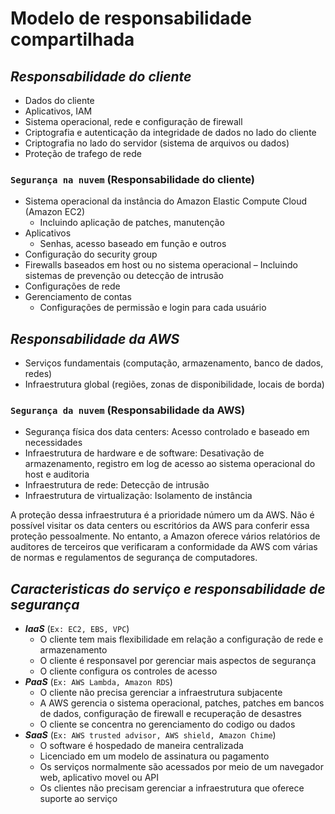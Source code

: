 # **Modelo de responsabilidade compartilhada**

## **_Responsabilidade do cliente_**

- Dados do cliente
- Aplicativos, IAM
- Sistema operacional, rede e configuração de firewall
- Criptografia e autenticação da integridade de dados no lado do cliente
- Criptografia no lado do servidor (sistema de arquivos ou dados)
- Proteção de trafego de rede

### **`Segurança na nuvem`** (Responsabilidade do cliente)

- Sistema operacional da instância do Amazon Elastic Compute Cloud (Amazon EC2)
  - Incluindo aplicação de patches, manutenção
- Aplicativos
  - Senhas, acesso baseado em função e outros
- Configuração do security group
- Firewalls baseados em host ou no sistema operacional – Incluindo sistemas de prevenção ou detecção de intrusão
- Configurações de rede
- Gerenciamento de contas
  - Configurações de permissão e login para cada usuário

## **_Responsabilidade da AWS_**

- Serviços fundamentais (computação, armazenamento, banco de dados, redes)
- Infraestrutura global (regiões, zonas de disponibilidade, locais de borda)

### **`Segurança da nuvem`** (Responsabilidade da AWS)

- Segurança física dos data centers: Acesso controlado e baseado em necessidades
- Infraestrutura de hardware e de software:
  Desativação de armazenamento, registro em log de acesso ao sistema operacional do host e auditoria
- Infraestrutura de rede: Detecção de intrusão
- Infraestrutura de virtualização: Isolamento de instância

A proteção dessa infraestrutura é a prioridade número um da AWS. Não é possível visitar os data centers ou escritórios da AWS para conferir essa proteção pessoalmente. No entanto, a Amazon oferece vários relatórios de auditores de terceiros que verificaram a conformidade da AWS com várias de normas e regulamentos de segurança de computadores.

## **_Caracteristicas do serviço e responsabilidade de segurança_**

- **_IaaS_** (`Ex: EC2, EBS, VPC`)
  - O cliente tem mais flexibilidade em relação a configuração de rede e armazenamento
  - O cliente é responsavel por gerenciar mais aspectos de segurança
  - O cliente configura os controles de acesso
- **_PaaS_** (`Ex: AWS Lambda, Amazon RDS`)
  - O cliente não precisa gerenciar a infraestrutura subjacente
  - A AWS gerencia o sistema operacional, patches, patches em bancos de dados, configuração de firewall e recuperação de desastres
  - O cliente se concentra no gerenciamento do codigo ou dados
- **_SaaS_** (`Ex: AWS trusted advisor, AWS shield, Amazon Chime`)
  - O software é hospedado de maneira centralizada
  - Licenciado em um modelo de assinatura ou pagamento
  - Os serviços normalmente são acessados por meio de um navegador web, aplicativo movel ou API
  - Os clientes não precisam gerenciar a infraestrutura que oferece suporte ao serviço
